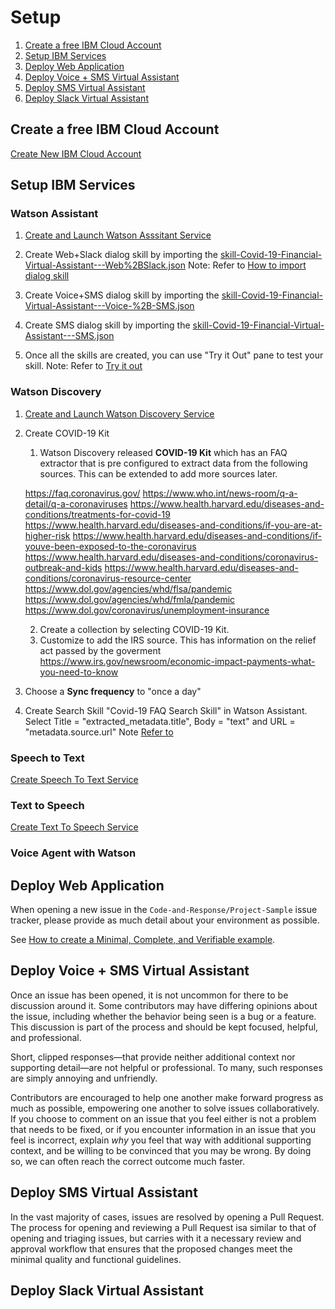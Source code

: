 # Setup

1. [Create a free IBM Cloud Account](#create-free-ibm-account)
2. [Setup IBM Services](#setup-ibm-services)
3. [Deploy Web Application](#deploy-web-application)
4. [Deploy Voice + SMS Virtual Assistant](#deploy-voice-sms-va)
5. [Deploy SMS Virtual Assistant](#deploy-sms-va)
6. [Deploy Slack Virtual Assistant](#deploy-slack-va)

## Create a free IBM Cloud Account

[Create New IBM Cloud Account](https://cloud.ibm.com/registration)

## Setup IBM Services

### Watson Assistant

1. [Create and Launch Watson Asssitant Service](https://cloud.ibm.com/docs/assistant?topic=assistant-getting-started#getting-started-prerequisites)

2. Create Web+Slack dialog skill by importing the [skill-Covid-19-Financial-Virtual-Assistant---Web%2BSlack.json](/watson-assets/WatsonAssistant/skill-Covid-19-Financial-Virtual-Assistant---Web%2BSlack.json)
Note: Refer to [How to import dialog skill](https://cloud.ibm.com/docs/assistant?topic=assistant-skill-dialog-add)

3. Create Voice+SMS dialog skill by importing the [skill-Covid-19-Financial-Virtual-Assistant---Voice-%2B-SMS.json](/watson-assets/WatsonAssistant/skill-Covid-19-Financial-Virtual-Assistant---Voice-%2B-SMS.json)

4. Create SMS dialog skill by importing the [skill-Covid-19-Financial-Virtual-Assistant---SMS.json](/watson-assets/WatsonAssistant/skill-Covid-19-Financial-Virtual-Assistant---SMS.json)

5. Once all the skills are created, you can use "Try it Out" pane to test your skill.
Note: Refer to [Try it out](https://cloud.ibm.com/docs/assistant?topic=assistant-tutorial#tutorial-test-menu-options-intent)

### Watson Discovery

1. [Create and Launch Watson Discovery Service](https://cloud.ibm.com/docs/discovery?topic=discovery-getting-started)

2. Create COVID-19 Kit
   1. Watson Discovery released **COVID-19 Kit** which has an FAQ extractor that is pre configured to extract data from the following sources. This can be extended to add more sources later.
   
   https://faq.coronavirus.gov/
   https://www.who.int/news-room/q-a-detail/q-a-coronaviruses
   https://www.health.harvard.edu/diseases-and-conditions/treatments-for-covid-19
   https://www.health.harvard.edu/diseases-and-conditions/if-you-are-at-higher-risk
   https://www.health.harvard.edu/diseases-and-conditions/if-youve-been-exposed-to-the-coronavirus
   https://www.health.harvard.edu/diseases-and-conditions/coronavirus-outbreak-and-kids
   https://www.health.harvard.edu/diseases-and-conditions/coronavirus-resource-center
   https://www.dol.gov/agencies/whd/flsa/pandemic
   https://www.dol.gov/agencies/whd/fmla/pandemic
   https://www.dol.gov/coronavirus/unemployment-insurance
    
   
   2. Create a collection by selecting COVID-19 Kit. 
   3. Customize to add the IRS source. This has information on the relief act passed by the goverment
   https://www.irs.gov/newsroom/economic-impact-payments-what-you-need-to-know
   
3. Choose a **Sync frequency** to "once a day"

4. Create Search Skill "Covid-19 FAQ Search Skill" in Watson Assistant. Select Title = "extracted_metadata.title", Body = "text" and URL = "metadata.source.url"
   Note [Refer to](https://cloud.ibm.com/docs/assistant?topic=assistant-skill-search-add)
   
### Speech to Text
[Create Speech To Text Service](https://cloud.ibm.com/docs/services/speech-to-text?topic=speech-to-text-gettingStarted#getting-started-tutorial)

### Text to Speech
[Create Text To Speech Service](https://cloud.ibm.com/docs/services/text-to-speech?topic=text-to-speech-gettingStarted#getting-started-tutorial)

### Voice Agent with Watson


## Deploy Web Application

When opening a new issue in the `Code-and-Response/Project-Sample` issue tracker, please provide as much
detail about your environment as possible.

See [How to create a Minimal, Complete, and Verifiable example](https://stackoverflow.com/help/mcve).

## Deploy Voice + SMS Virtual Assistant

Once an issue has been opened, it is not uncommon for there to be discussion
around it. Some contributors may have differing opinions about the issue,
including whether the behavior being seen is a bug or a feature. This discussion
is part of the process and should be kept focused, helpful, and professional.

Short, clipped responses—that provide neither additional context nor supporting
detail—are not helpful or professional. To many, such responses are simply
annoying and unfriendly.

Contributors are encouraged to help one another make forward progress as much
as possible, empowering one another to solve issues collaboratively. If you
choose to comment on an issue that you feel either is not a problem that needs
to be fixed, or if you encounter information in an issue that you feel is
incorrect, explain *why* you feel that way with additional supporting context,
and be willing to be convinced that you may be wrong. By doing so, we can often
reach the correct outcome much faster.

## Deploy SMS Virtual Assistant

In the vast majority of cases, issues are resolved by opening a Pull Request.
The process for opening and reviewing a Pull Request isa similar to that of
opening and triaging issues, but carries with it a necessary review and approval
workflow that ensures that the proposed changes meet the minimal quality and
functional guidelines.

## Deploy Slack Virtual Assistant
